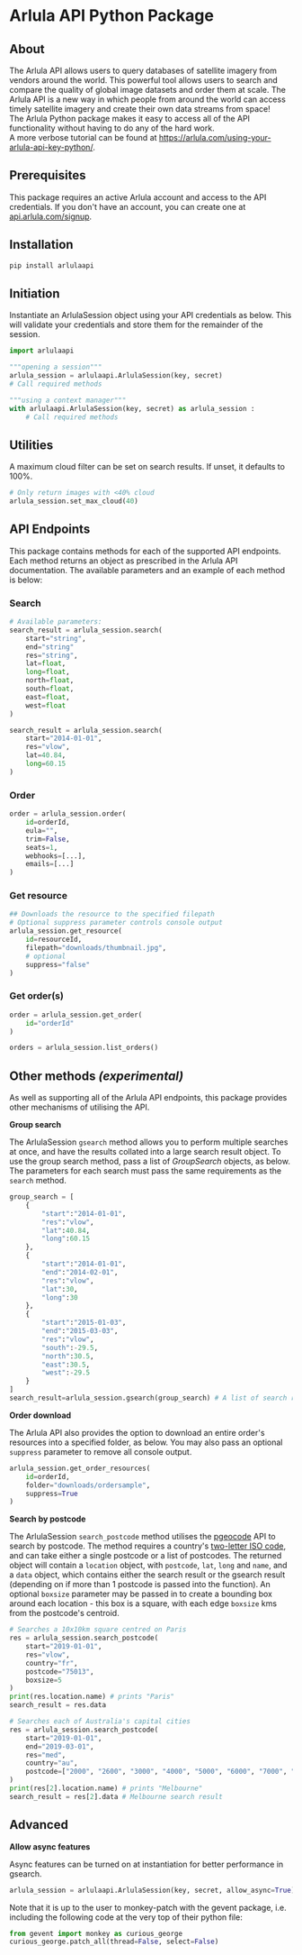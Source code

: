 # **Arlula API Python Package**
## About
The Arlula API allows users to query databases of satellite imagery from vendors around the world. This powerful tool allows users to search and compare the quality of global image datasets and order them at scale. The Arlula API is a new way in which people from around the world can access timely satellite imagery and create their own data streams from space!  
The Arlula Python package makes it easy to access all of the API functionality without having to do any of the hard work.  
A more verbose tutorial can be found at https://arlula.com/using-your-arlula-api-key-python/.

## Prerequisites
This package requires an active Arlula account and access to the API credentials. If you don't have an account, you can create one at [api.arlula.com/signup](https://api.arlula.com/signup).

## Installation
```bash
pip install arlulaapi
```
## Initiation
Instantiate an ArlulaSession object using your API credentials as below. This will validate your credentials and store them for the remainder of the session.
```python
import arlulaapi

"""opening a session"""
arlula_session = arlulaapi.ArlulaSession(key, secret)
# Call required methods

"""using a context manager"""
with arlulaapi.ArlulaSession(key, secret) as arlula_session :
    # Call required methods
```

## Utilities
A maximum cloud filter can be set on search results. If unset, it defaults to 100%.
```python
# Only return images with <40% cloud
arlula_session.set_max_cloud(40)
```

## API Endpoints
This package contains methods for each of the supported API endpoints. Each method returns an object as prescribed in the Arlula API documentation. The available parameters and an example of each method is below:
### Search
```python
# Available parameters:
search_result = arlula_session.search(
    start="string",
    end="string"
    res="string",
    lat=float,
    long=float,
    north=float,
    south=float,
    east=float,
    west=float
)

search_result = arlula_session.search(
    start="2014-01-01",
    res="vlow",
    lat=40.84,
    long=60.15
)
```
### Order
```python
order = arlula_session.order(
    id=orderId,
    eula="",
    trim=False,
    seats=1,
    webhooks=[...],
    emails=[...]
)
```
### Get resource
```python
## Downloads the resource to the specified filepath
# Optional suppress parameter controls console output
arlula_session.get_resource(
    id=resourceId,
    filepath="downloads/thumbnail.jpg",
    # optional
    suppress="false"
)
```
### Get order(s)
```python
order = arlula_session.get_order(
    id="orderId"
)

orders = arlula_session.list_orders()
```
## Other methods _(experimental)_
As well as supporting all of the Arlula API endpoints, this package provides other mechanisms of utilising the API.

**Group search**

The ArlulaSession `gsearch` method allows you to perform multiple searches at once, and have the results collated into a large search result object. To use the group search method, pass a list of _GroupSearch_ objects, as below. The parameters for each search must pass the same requirements as the `search` method.
```python
group_search = [
    {
        "start":"2014-01-01",
        "res":"vlow",
        "lat":40.84,
        "long":60.15
    },
    {
        "start":"2014-01-01",
        "end":"2014-02-01",
        "res":"vlow",
        "lat":30,
        "long":30   
    },
    {
        "start":"2015-01-03",
        "end":"2015-03-03",
        "res":"vlow",
        "south":-29.5,
        "north":30.5,
        "east":30.5,
        "west":-29.5
    }
]
search_result=arlula_session.gsearch(group_search) # A list of search result objects
```
**Order download**

The Arlula API also provides the option to download an entire order's resources into a specified folder, as below. You may also pass an optional `suppress` parameter to remove all console output.
```python
arlula_session.get_order_resources(
    id=orderId,
    folder="downloads/ordersample",
    suppress=True
)
```
**Search by postcode**

The ArlulaSession `search_postcode` method utilises the [pgeocode](https://pypi.org/project/pgeocode/) API to search by postcode. The method requires a country's [two-letter ISO code](https://www.iban.com/country-codes), and can take either a single postcode or a list of postcodes. The returned object will contain a `location` object, with `postcode`, `lat`, `long` and `name`, and a `data` object, which contains either the search result or the gsearch result (depending on if more than 1 postcode is passed into the function).
An optional `boxsize` parameter may be passed in to create a bounding box around each location - this box is a square, with each edge `boxsize` kms from the postcode's centroid.
```python
# Searches a 10x10km square centred on Paris
res = arlula_session.search_postcode(
    start="2019-01-01",
    res="vlow",
    country="fr",
    postcode="75013",
    boxsize=5
)
print(res.location.name) # prints "Paris"
search_result = res.data

# Searches each of Australia's capital cities
res = arlula_session.search_postcode(
    start="2019-01-01",
    end="2019-03-01",
    res="med",
    country="au",
    postcode=["2000", "2600", "3000", "4000", "5000", "6000", "7000", "0800"],
)
print(res[2].location.name) # prints "Melbourne"
search_result = res[2].data # Melbourne search result
```

## Advanced
**Allow async features**

Async features can be turned on at instantiation for better performance in gsearch.
```python
arlula_session = arlulaapi.ArlulaSession(key, secret, allow_async=True)
```
Note that it is up to the user to monkey-patch with the gevent package, i.e. including the following code at the very top of their python file:
```python
from gevent import monkey as curious_george
curious_george.patch_all(thread=False, select=False)
```